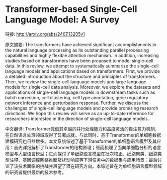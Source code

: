 # Transformer-based Single-Cell Language Model: A Survey

链接: http://arxiv.org/abs/2407.13205v1

原文摘要:
The transformers have achieved significant accomplishments in the natural
language processing as its outstanding parallel processing capabilities and
highly flexible attention mechanism. In addition, increasing studies based on
transformers have been proposed to model single-cell data. In this review, we
attempt to systematically summarize the single-cell language models and
applications based on transformers. First, we provide a detailed introduction
about the structure and principles of transformers. Then, we review the
single-cell language models and large language models for single-cell data
analysis. Moreover, we explore the datasets and applications of single-cell
language models in downstream tasks such as batch correction, cell clustering,
cell type annotation, gene regulatory network inference and perturbation
response. Further, we discuss the challenges of single-cell language models and
provide promising research directions. We hope this review will serve as an
up-to-date reference for researchers interested in the direction of single-cell
language models.

中文翻译:
Transformer凭借其卓越的并行处理能力和高度灵活的自注意力机制，在自然语言处理领域取得了显著成就。与此同时，基于Transformer的单细胞数据建模研究也日益增多。本文系统综述了基于Transformer的单细胞语言模型及其应用：首先详细解析了Transformer的结构原理；继而梳理了面向单细胞分析的语言模型与大型语言模型；进而探讨了单细胞语言模型在批次校正、细胞聚类、细胞类型注释、基因调控网络推断及扰动响应等下游任务中的数据集与应用场景；最后讨论了该技术面临的挑战并展望了潜在研究方向。本综述旨在为单细胞语言模型领域的研究者提供最新的技术参考。
